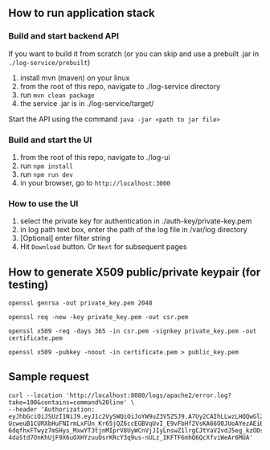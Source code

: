 ## How to run application stack
### Build and start backend API

If you want to build it from scratch (or you can skip and use a prebuilt .jar in `./log-service/prebuilt`)
1. install mvn (maven) on your linux
1. from the root of this repo, navigate to ./log-service directory
2. run `mvn clean package` 
3. the service .jar is in ./log-service/target/

Start the API using the command
```java -jar <path to jar file>```

### Build and start the UI
1. from the root of this repo, navigate to ./log-ui
2. run `npm install`
3. run `npm run dev`
4. in your browser, go to `http://localhost:3000`

### How to use the UI
1. select the private key for authentication in ./auth-key/private-key.pem
2. in log path text box, enter the path of the log file in /var/log directory
3. [Optional] enter filter string
4. Hit `Download` button. Or `Next` for subsequent pages

## How to generate X509 public/private keypair (for testing)

```
openssl genrsa -out private_key.pem 2048
```
```
openssl req -new -key private_key.pem -out csr.pem
``` 
```
openssl x509 -req -days 365 -in csr.pem -signkey private_key.pem -out certificate.pem
```
```
openssl x509 -pubkey -noout -in certificate.pem > public_key.pem
```

## Sample request
```
curl --location 'http://localhost:8080/logs/apache2/error.log?take=100&contains=command%20line' \
--header 'Authorization: eyJhbGciOiJSUzI1NiJ9.eyJ1c2VySWQiOiJoYW9uZ3V5ZSJ9.A7Uy2CAIhLLwzLHQQwGl23fcRr6Ez-UcweuB1CURXbHuFNIrmLxFUn_Kr65jQZ6ccEGBVqUvI_E9vFbHf2VsKA66O0JUoAYezAEiBujlYklKmmZPiKgMFGIAuWtSmPaB-6dqfhxFTwyz7mSHys_MxwYT3tjnMIprV8UyWCnVjJIyLnswZ1lrgCJtYaV2vdJ5eg_kzODs5kllEsh4O62Cl0dQdQTtiybNRPmAym6ASZl4cVQOMWSqWsQ3i3eioN2eBwWzfhBB3y_O8eKhSq-4daStd7OnKhUjF9X6uOXHYzuuOsrKRcY3q9us-nULz_IKFTF6mhQ6QcXfviWeAr6MUA'
```